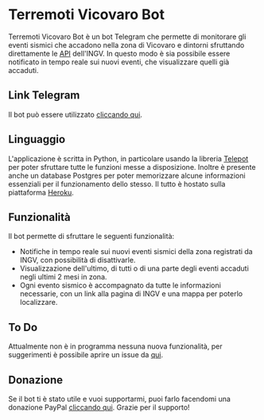 # Terremoti Vicovaro Bot
Terremoti Vicovaro Bot è un bot Telegram che permette di monitorare gli eventi sismici che accadono nella zona di Vicovaro e dintorni sfruttando direttamente le [API](http://terremoti.ingv.it/webservices_and_software) dell'INGV. In questo modo è sia possibile essere notificato in tempo reale sui nuovi eventi, che visualizzare quelli già accaduti.

## Link Telegram
Il bot può essere utilizzato [cliccando qui](https://t.me/vicovaro_earthquakes_bot).

## Linguaggio
L'applicazione è scritta in Python, in particolare usando la libreria [Telepot](https://telepot.readthedocs.io/en/latest/) per poter sfruttare tutte le funzioni messe a disposizione. Inoltre è presente anche un database Postgres per poter memorizzare alcune informazioni essenziali per il funzionamento dello stesso. Il tutto è hostato sulla piattaforma [Heroku](https://www.heroku.com/).

## Funzionalità
Il bot permette di sfruttare le seguenti funzionalità:
* Notifiche in tempo reale sui nuovi eventi sismici della zona registrati da INGV, con possibilità di disattivarle.
* Visualizzazione dell'ultimo, di tutti o di una parte degli eventi accaduti negli ultimi 2 mesi in zona.
* Ogni evento sismico è accompagnato da tutte le informazioni necessarie, con un link alla pagina di INGV e una mappa per poterlo localizzare.

## To Do
Attualmente non è in programma nessuna nuova funzionalità, per suggerimenti è possibile aprire un issue da [qui](https://github.com/giacar/terremoti-vicovaro-bot/issues).

## Donazione
Se il bot ti è stato utile e vuoi supportarmi, puoi farlo facendomi una donazione PayPal [cliccando qui](https://www.paypal.me/gianmarcocariggi). Grazie per il supporto!